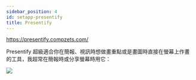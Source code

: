 ```yaml
---
sidebar_position: 4
id: setapp-presentify
title: Presentify
---
```


https://presentify.compzets.com/

Presentify 超級適合你在簡報、視訊時想做畫重點或是畫圖時直接在螢幕上作畫的工具，我超常在簡報時或分享螢幕時用它：

<img src="https://media.cleanshot.cloud/media/37219/ypeqTQ3gCbHwZQaB5AwaeiUCGpgQgnACZjTG3tN4.gif?Expires=1700257604&Signature=VctTwHdv2wG6VtAuaZABnMVSDQYsTn75Q1OxzsUb4UDus8Os-A7J6fgFh6z~BIAitvwwhKy5HB-ziVhogVM2m3mIuJTAKvpISsHSFyDHw6s2YCrx06LIYXu30I6zV~n25SME-ikzgRPR65qJXX4hADzklfcfZkqqvMMavufU-SAhoql0mu99OcW9-2~TuEg~068OhuKFva7-oH~8e2r8LG8fXr2bBP4qUkdmVSuduhiHDVv~esXOPGi6ooc~z~BQ2R-zKp1iiYYDcRJeDxP3LHB7mrVrsOl7DOAXWL4RiLJmNtmdzZ9xsvr2fYi9IggxbUoWg2Lp9MogXoClUT2GXg__&Key-Pair-Id=K269JMAT9ZF4GZ" loading="lazy" />
